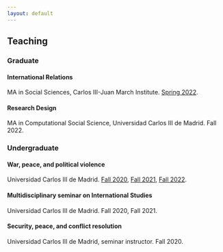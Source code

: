 ```yaml
---
layout: default
---
```


## Teaching

### Graduate

#### International Relations

MA in Social Sciences, Carlos III-Juan March Institute. [Spring 2022](https://github.com/franvillamil/syllabi/blob/master/2022_Spring/IR_spring2022.pdf).

#### Research Design

MA in Computational Social Science, Universidad Carlos III de Madrid. Fall 2022.

### Undergraduate

#### War, peace, and political violence

Universidad Carlos III de Madrid. [Fall 2020](https://nbviewer.org/github/franvillamil/syllabi/blob/master/2020_Fall/war_peace_political_violence_fall2020.pdf), [Fall 2021](https://nbviewer.org/github/franvillamil/syllabi/blob/master/2021_Fall/war_peace_political_violence_fall2021.pdf), [Fall 2022](https://raw.githack.com/franvillamil/syllabi/master/2022_Fall/war_peace_political_violence_fall2022.pdf).

#### Multidisciplinary seminar on International Studies

Universidad Carlos III de Madrid. Fall 2020, Fall 2021.

#### Security, peace, and conflict resolution

Universidad Carlos III de Madrid, seminar instructor. Fall 2020.

